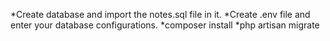 *Create database and import the notes.sql file in it.
*Create .env file and enter your database configurations.
*composer install
*php artisan migrate

